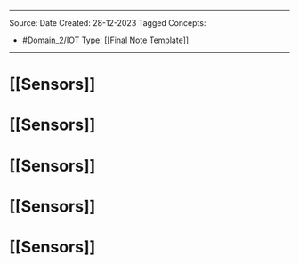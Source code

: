 - - -
Source:
Date Created:  28-12-2023
Tagged Concepts:
- #Domain_2/IOT 
Type: [[Final Note Template]]
- - - 


# [[Sensors]]
# [[Sensors]]
# [[Sensors]]
# [[Sensors]]
# [[Sensors]]